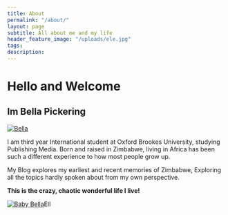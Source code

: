 ```yaml
---
title: About
permalink: "/about/"
layout: page
subtitle: All about me and my life
header_feature_image: "/uploads/ele.jpg"
tags:
description:
---
```


# Hello and Welcome
## **Im Bella Pickering**

[![Bella ](/_uploads/bella.png)](/_uploads/bella.png)

I am third year International student at Oxford Brookes University, studying Publishing Media. Born and raised in Zimbabwe, living in Africa has been such a different experience to how most people grow up.

My Blog explores my earliest and recent memories of Zimbabwe, Exploring all the topics hardly spoken about from my own perspective.

**This is the crazy, chaotic wonderful life I live!**

[![Baby Bella ](/_uploads/baby-bella.png)](/_uploads/baby-bella.png)Ell
